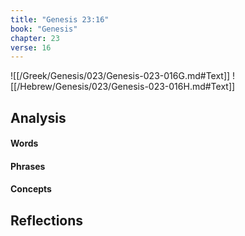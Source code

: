```yaml
---
title: "Genesis 23:16"
book: "Genesis"
chapter: 23
verse: 16
---
```

![[/Greek/Genesis/023/Genesis-023-016G.md#Text]]
![[/Hebrew/Genesis/023/Genesis-023-016H.md#Text]]

## Analysis

#### Words

#### Phrases

#### Concepts

## Reflections

